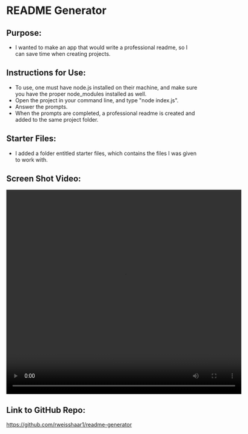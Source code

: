 # README Generator

## Purpose:
- I wanted to make an app that would write a professional readme, so I can save time when creating projects.

## Instructions for Use:
- To use, one must have node.js installed on their machine, and make sure you have the proper node_modules installed as well. 
- Open the project in your command line, and type "node index.js".
- Answer the prompts.
- When the prompts are completed, a professional readme is created and added to the same project folder.

## Starter Files:
- I added a folder entitled starter files, which contains the files I was given to work with. 

## Screen Shot Video:
<video width="620" height="540" controls>
  <source src="screen-recording.mov" type="video/mp4">
</video>

## Link to GitHub Repo:
https://github.com/rweisshaar1/readme-generator
 
